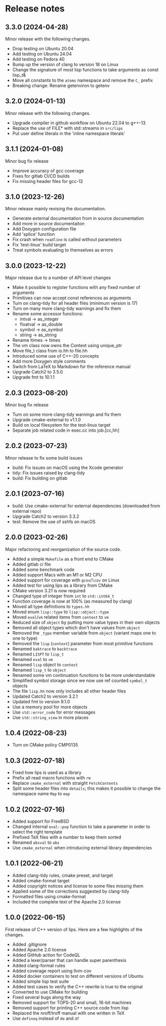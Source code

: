 # Release notes

## 3.3.0 (2024-04-28)

Minor release with the following changes.

- Drop testing on Ubuntu 20.04
- Add testing on Ubuntu 24.04
- Add testing on Fedora 40
- Bump up the version of clang to version 18 on Linux
- Change the signature of most lisp functions to take arguments as const lisp_t&
- Move all constants to the `atoms` namespace and remove the `C_` prefix
- Breaking change: Rename getenviron to getenv

## 3.2.0 (2024-01-13)

Minor release with the following changes.

- Upgrade compiler in github workflow on Ubuntu 22.04 to g++-13
- Replace the use of FILE* with std::streams in `src/lips`
- Put user define literals in the 'inline namespace literals'

## 3.1.1 (2024-01-08)

Minor bug fix release

- Improve accuracy of gcc coverage
- Fixes for gitlab CI/CD builds
- Fix missing header files for gcc-12

## 3.1.0 (2023-12-26)

Minor release mainly revising the documentation.

- Generate external documentation from in source documentation
- Add more in source documentaiton
- Add Doxygen configuration file
- Add 'splice' function
- Fix crash when `readline` is called without parameters
- Fix 'test-linux' build target
- Treat symbols evaluating to themselves as errors

## 3.0.0 (2023-12-22)

Major release due to a number of API level changes

- Make it possible to register functions with any fixed number of
  arguments
- Primitives can now accept const references as arguments
- Turn on clang-tidy for all header files (minimum version is 17)
- Turn on many more clang-tidy warnings and fix them
- Rename some accessor functions:
  - intval -> as_integer
  - floatval -> as_double
  - symbol -> as_symbol
  - string -> as_string
- Rename ltimes -> times
- The vm class now owns the Context using unique_ptr
- Move file_t class from io.hh to file.hh
- Introduced some use of C++-20 concepts
- Add more Doxygen style comments
- Switch from LaTeX to Markdown for the reference manual
- Upgrade Catch2 to 3.5.0
- Upgrade fmt to 10.1.1

## 2.0.3 (2023-08-20)

Minor bug fix release

- Turn on some more clang-tidy warnings and fix them
- Upgrade cmake-external to v1.1.0
- Build on local filesystem for the test-linux target
- Separate job related code in exec.cc into job.[cc,hh]

## 2.0.2 (2023-07-23)

Minor release to fix some build issues

- build: Fix issues on macOS using the Xcode generator
- tidy: Fix issues raised by clang-tidy
- build: Fix building on gitlab

## 2.0.1 (2023-07-16)

- build: Use cmake-external for external dependencies (downloaded from external repo)
- Upgrade Catch2 to version 3.3.2
- test: Remove the use of sshfs on macOS

## 2.0.0 (2023-02-26)

Major refactoring and reorganization of the source code.

- Added a simple `Makefile` as a front end to CMake
- Added gitlab ci file
- Added some benchmark code
- Added support Macs with an M1 or M2 CPU
- Added support for coverage with `gcov`/`lcov` on Linux
- Added test for using lips as a library from CMake
- CMake version 3.21 is now required
- Changed type of integer from `int` to `std::int64_t`
- Function coverage is now at 100% (as measured by clang)
- Moved all type definitions to `types.hh`
- Moved enum `lisp::type` to `lisp::object::type`
- Moved `eval`/`vm` related items from `context` to `vm`
- Reduced size of `object` by putting more value types in their own objects
- Removed all object types which don't have values from `object`
- Removed the `_type` member variable from `object` (variant maps one
  to one to type)
- Removed the `lisp` (`context`) parameter from most primitive functions
- Renamed `baktrace` to `backtrace`
- Renamed `LISPT` to `lisp_t`
- Renamed `eval` to `vm`
- Renamed `lisp` object to `context`
- Renamed `lisp_t` to `object`
- Renamed some vm continuation functions to be more understandable
- Simplified symbol storage since we now use ref counted `symbol_t` objects
- The file `lisp.hh` now only includes all other header files
- Updated Catch2 to version 3.2.1
- Updated fmt to version 9.1.0
- Use a memory pool for more objects
- Use `std::error_code` for error messages
- Use `std::string_view` in more places

## 1.0.4 (2022-08-23)

- Turn on CMake policy CMP0135

## 1.0.3 (2022-07-18)

- Fixed how lips is used as a library
- Prefix all read macro functions with `rm`
- Replace `cmake_external` with straight `FetchContents`
- Split some header files into `details`; this makes it possible to
  change the namespace name `Map` to `map`

## 1.0.2 (2022-07-16)

- Added support for FreeBSD
- Changed internal `eval::pop` function to take a parameter in order
  to select the right template
- Prefixed TeX files with a number to keep them sorted
- Renamed `absval` to `abs`
- Use `cmake_external` when introducing external library dependencies

## 1.0.1 (2022-06-21)

- Added clang-tidy rules, cmake preset, and target
- Added cmake-format target
- Added copyright notices and license to some files missing them
- Applied some of the corrections suggested by clang-tidy
- Formatted files using cmake-format
- Included the complete text of the Apache 2.0 license

## 1.0.0 (2022-06-15)

First release of C++ version of lips. Here are a few highlights of the
changes.

- Added .gitignore
- Added Apache 2.0 license
- Added GitHub action for CodeQL
- Added a lexer/parser that can handle super parenthesis
- Added clang-format rules
- Added coverage report using llvm-cov
- Added docker containers to test on different versions of Ubuntu
- Added simple lisp test suite
- Added test cases to verify the C++ rewrite is true to the original
- Converted to use CMake for building
- Fixed several bugs along the way
- Removed support for TOPS-20 and small, 16-bit machines
- Removed support for printing C++ source code from lisp
- Replaced the nroff/troff manual with one written in TeX
- Use `defineq` instead of `de` and `df`
